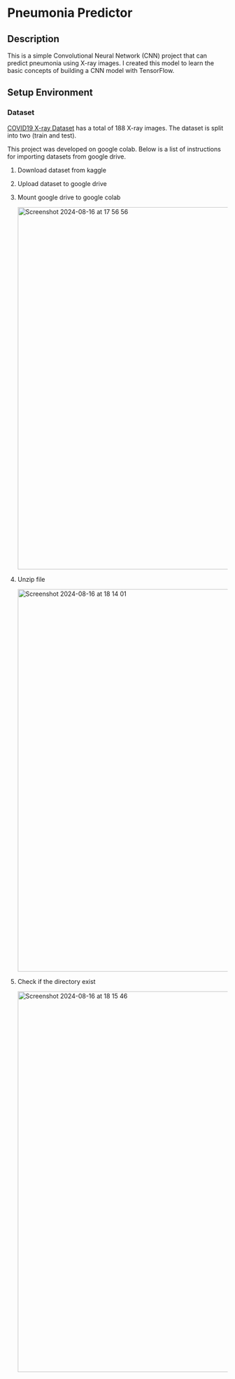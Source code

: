 # Pneumonia Predictor

## Description
This is a simple Convolutional Neural Network (CNN) project that can predict pneumonia using X-ray images. I created this model to learn the basic concepts of building a CNN model with TensorFlow.

## Setup Environment
### Dataset
[COVID19 X-ray Dataset](https://www.kaggle.com/datasets/khoongweihao/covid19-xray-dataset-train-test-sets) 
has a total of 188 X-ray images. The dataset is split into two (train and test). 

This project was developed on google colab. Below is a list of instructions for importing datasets from google drive.
1. Download dataset from kaggle
2. Upload dataset to google drive
3. Mount google drive to google colab

   <img width="826" alt="Screenshot 2024-08-16 at 17 56 56" src="https://github.com/user-attachments/assets/cdcd529d-25c2-419f-9be8-9bd3f7f5fab6">
5. Unzip file

   <img width="872" alt="Screenshot 2024-08-16 at 18 14 01" src="https://github.com/user-attachments/assets/1ccbcd23-be24-402b-820a-0ac0b5e46bac">
6. Check if the directory exist

   <img width="868" alt="Screenshot 2024-08-16 at 18 15 46" src="https://github.com/user-attachments/assets/4f6f1ff5-cba3-4d88-b2ec-1251690476fb">
